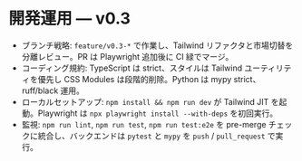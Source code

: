 # 開発運用 — v0.3

- ブランチ戦略: `feature/v0.3-*` で作業し、Tailwind リファクタと市場切替を分離レビュー。PR は Playwright 追加後に CI 緑でマージ。
- コーディング規約: TypeScript は strict、スタイルは Tailwind ユーティリティを優先し CSS Modules は段階的削除。Python は mypy strict、ruff/black 運用。
- ローカルセットアップ: `npm install && npm run dev` が Tailwind JIT を起動。Playwright は `npx playwright install --with-deps` を初回実行。
- 監視: `npm run lint`, `npm run test`, `npm run test:e2e` を pre-merge チェックに統合し、バックエンドは `pytest` と `mypy` を `push` / `pull_request` で実行。
